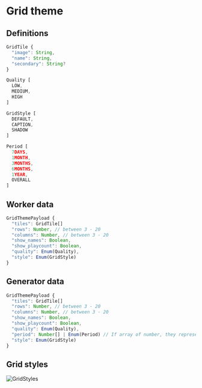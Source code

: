 # Grid theme

## Definitions

```ts
GridTile {
  "image": String,
  "name": String,
  "secondary": String?
}

Quality [
  LOW,
  MEDIUM,
  HIGH
]

GridStyle [
  DEFAULT,
  CAPTION,
  SHADOW
]

Period [
  7DAYS,
  1MONTH,
  3MONTHS,
  6MONTHS,
  1YEAR,
  OVERALL
]
```

## Worker data

```ts
GridThemePayload {
  "tiles": GridTile[]
  "rows": Number, // between 3 - 20
  "columns": Number, // between 3 - 20
  "show_names": Boolean,
  "show_playcount": Boolean,
  "quality": Enum(Quality),
  "style": Enum(GridStyle)
}
```

## Generator data

```ts
GridThemePayload {
  "tiles": GridTile[]
  "rows": Number, // between 3 - 20
  "columns": Number, // between 3 - 20
  "show_names": Boolean,
  "show_playcount": Boolean,
  "quality": Enum(Quality),
  "period": Number[] | Enum(Period) // If array of number, they represent a period of two timestamps
  "style": Enum(GridStyle)
}
```


## Grid styles
![GridStyles](https://i.imgur.com/B5mBxrB.jpg)
